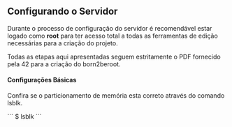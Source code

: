 ## Configurando o Servidor

<p>Durante o processo de configuração do servidor é recomendável estar logado como <b>root</b> para ter acesso total a todas as ferramentas de edição necessárias para a criação do projeto.</p>
<p>Todas as etapas aqui apresentadas seguem estritamente o PDF fornecido pela 42 para a criação do born2beroot.</p>

#### Configurações Básicas

<p>Confira se o particionamento de memória esta correto através do comando lsblk.</p>
```
$	lsblk
```
